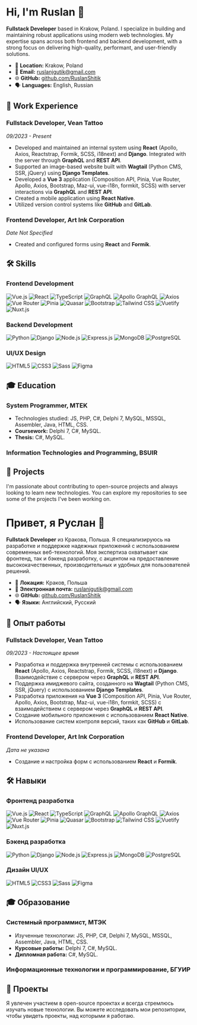 # Hi, I'm Ruslan 👋

**Fullstack Developer** based in Krakow, Poland. I specialize in building and maintaining robust applications using modern web technologies. My expertise spans across both frontend and backend development, with a strong focus on delivering high-quality, performant, and user-friendly solutions.

- 📍 **Location:** Krakow, Poland
- 📧 **Email:** [ruslanjgutik@gmail.com](mailto:ruslanjgutik@gmail.com)
- 🌐 **GitHub:** [github.com/RuslanShitik](https://github.com/RuslanShitik)
- 🗣 **Languages:** English, Russian

## 💼 Work Experience

### Fullstack Developer, Vean Tattoo
*09/2023 - Present*

- Developed and maintained an internal system using **React** (Apollo, Axios, Reactstrap, Formik, SCSS, i18next) and **Django**. Integrated with the server through **GraphQL** and **REST API**.
- Supported an image-based website built with **Wagtail** (Python CMS, SSR, jQuery) using **Django Templates**.
- Developed a **Vue 3** application (Composition API, Pinia, Vue Router, Apollo, Axios, Bootstrap, Maz-ui, vue-i18n, formkit, SCSS) with server interactions via **GraphQL** and **REST API**.
- Created a mobile application using **React Native**.
- Utilized version control systems like **GitHub** and **GitLab**.

### Frontend Developer, Art Ink Corporation
*Date Not Specified*

- Created and configured forms using **React** and **Formik**.

## 🛠 Skills

### Frontend Development
![Vue.js](https://img.shields.io/badge/Vue.js-35495E?style=for-the-badge&logo=vue.js&logoColor=4FC08D)
![React](https://img.shields.io/badge/React-20232A?style=for-the-badge&logo=react&logoColor=61DAFB)
![TypeScript](https://img.shields.io/badge/TypeScript-007ACC?style=for-the-badge&logo=typescript&logoColor=white)
![GraphQL](https://img.shields.io/badge/GraphQL-E10098?style=for-the-badge&logo=graphql&logoColor=white)
![Apollo GraphQL](https://img.shields.io/badge/Apollo%20GraphQL-311C87?style=for-the-badge&logo=apollo-graphql&logoColor=white)
![Axios](https://img.shields.io/badge/Axios-5A29E4?style=for-the-badge&logo=axios&logoColor=white)
![Vue Router](https://img.shields.io/badge/Vue_Router-35495E?style=for-the-badge&logo=vue-router&logoColor=4FC08D)
![Pinia](https://img.shields.io/badge/Pinia-2C3E50?style=for-the-badge&logo=pinia&logoColor=yellow)
![Quasar](https://img.shields.io/badge/Quasar-1976D2?style=for-the-badge&logo=quasar&logoColor=white)
![Bootstrap](https://img.shields.io/badge/Bootstrap-563D7C?style=for-the-badge&logo=bootstrap&logoColor=white)
![Tailwind CSS](https://img.shields.io/badge/Tailwind_CSS-38B2AC?style=for-the-badge&logo=tailwind-css&logoColor=white)
![Vuetify](https://img.shields.io/badge/Vuetify-1867C0?style=for-the-badge&logo=vuetify&logoColor=white)
![Nuxt.js](https://img.shields.io/badge/Nuxt.js-00C58E?style=for-the-badge&logo=nuxt.js&logoColor=white)

### Backend Development
![Python](https://img.shields.io/badge/Python-3776AB?style=for-the-badge&logo=python&logoColor=white)
![Django](https://img.shields.io/badge/Django-092E20?style=for-the-badge&logo=django&logoColor=white)
![Node.js](https://img.shields.io/badge/Node.js-339933?style=for-the-badge&logo=nodedotjs&logoColor=white)
![Express.js](https://img.shields.io/badge/Express.js-000000?style=for-the-badge&logo=express&logoColor=white)
![MongoDB](https://img.shields.io/badge/MongoDB-47A248?style=for-the-badge&logo=mongodb&logoColor=white)
![PostgreSQL](https://img.shields.io/badge/PostgreSQL-336791?style=for-the-badge&logo=postgresql&logoColor=white)

### UI/UX Design
![HTML5](https://img.shields.io/badge/HTML5-E34F26?style=for-the-badge&logo=html5&logoColor=white)
![CSS3](https://img.shields.io/badge/CSS3-1572B6?style=for-the-badge&logo=css3&logoColor=white)
![Sass](https://img.shields.io/badge/Sass-CC6699?style=for-the-badge&logo=sass&logoColor=white)
![Figma](https://img.shields.io/badge/Figma-F24E1E?style=for-the-badge&logo=figma&logoColor=white)

## 🎓 Education

### System Programmer, MTEK
- Technologies studied: JS, PHP, C#, Delphi 7, MySQL, MSSQL, Assembler, Java, HTML, CSS.
- **Coursework:** Delphi 7, C#, MySQL.
- **Thesis:** C#, MySQL.

### Information Technologies and Programming, BSUIR

## 🚀 Projects

I'm passionate about contributing to open-source projects and always looking to learn new technologies. You can explore my repositories to see some of the projects I've been working on.



# Привет, я Руслан 👋

**Fullstack Developer** из Кракова, Польша. Я специализируюсь на разработке и поддержке надежных приложений с использованием современных веб-технологий. Моя экспертиза охватывает как фронтенд, так и бэкенд разработку, с акцентом на предоставление высококачественных, производительных и удобных для пользователей решений.

- 📍 **Локация:** Краков, Польша
- 📧 **Электронная почта:** [ruslanjgutik@gmail.com](mailto:ruslanjgutik@gmail.com)
- 🌐 **GitHub:** [github.com/RuslanShitik](https://github.com/RuslanShitik)
- 🗣 **Языки:** Английский, Русский

## 💼 Опыт работы

### Fullstack Developer, Vean Tattoo
*09/2023 - Настоящее время*

- Разработка и поддержка внутренней системы с использованием **React** (Apollo, Axios, Reactstrap, Formik, SCSS, i18next) и **Django**. Взаимодействие с сервером через **GraphQL** и **REST API**.
- Поддержка имиджевого сайта, созданного на **Wagtail** (Python CMS, SSR, jQuery) с использованием **Django Templates**.
- Разработка приложения на **Vue 3** (Composition API, Pinia, Vue Router, Apollo, Axios, Bootstrap, Maz-ui, vue-i18n, formkit, SCSS) с взаимодействием с сервером через **GraphQL** и **REST API**.
- Создание мобильного приложения с использованием **React Native**.
- Использование систем контроля версий, таких как **GitHub** и **GitLab**.

### Frontend Developer, Art Ink Corporation
*Дата не указана*

- Создание и настройка форм с использованием **React** и **Formik**.

## 🛠 Навыки

### Фронтенд разработка
![Vue.js](https://img.shields.io/badge/Vue.js-35495E?style=for-the-badge&logo=vue.js&logoColor=4FC08D)
![React](https://img.shields.io/badge/React-20232A?style=for-the-badge&logo=react&logoColor=61DAFB)
![TypeScript](https://img.shields.io/badge/TypeScript-007ACC?style=for-the-badge&logo=typescript&logoColor=white)
![GraphQL](https://img.shields.io/badge/GraphQL-E10098?style=for-the-badge&logo=graphql&logoColor=white)
![Apollo GraphQL](https://img.shields.io/badge/Apollo%20GraphQL-311C87?style=for-the-badge&logo=apollo-graphql&logoColor=white)
![Axios](https://img.shields.io/badge/Axios-5A29E4?style=for-the-badge&logo=axios&logoColor=white)
![Vue Router](https://img.shields.io/badge/Vue_Router-35495E?style=for-the-badge&logo=vue-router&logoColor=4FC08D)
![Pinia](https://img.shields.io/badge/Pinia-2C3E50?style=for-the-badge&logo=pinia&logoColor=yellow)
![Quasar](https://img.shields.io/badge/Quasar-1976D2?style=for-the-badge&logo=quasar&logoColor=white)
![Bootstrap](https://img.shields.io/badge/Bootstrap-563D7C?style=for-the-badge&logo=bootstrap&logoColor=white)
![Tailwind CSS](https://img.shields.io/badge/Tailwind_CSS-38B2AC?style=for-the-badge&logo=tailwind-css&logoColor=white)
![Vuetify](https://img.shields.io/badge/Vuetify-1867C0?style=for-the-badge&logo=vuetify&logoColor=white)
![Nuxt.js](https://img.shields.io/badge/Nuxt.js-00C58E?style=for-the-badge&logo=nuxt.js&logoColor=white)

### Бэкенд разработка
![Python](https://img.shields.io/badge/Python-3776AB?style=for-the-badge&logo=python&logoColor=white)
![Django](https://img.shields.io/badge/Django-092E20?style=for-the-badge&logo=django&logoColor=white)
![Node.js](https://img.shields.io/badge/Node.js-339933?style=for-the-badge&logo=nodedotjs&logoColor=white)
![Express.js](https://img.shields.io/badge/Express.js-000000?style=for-the-badge&logo=express&logoColor=white)
![MongoDB](https://img.shields.io/badge/MongoDB-47A248?style=for-the-badge&logo=mongodb&logoColor=white)
![PostgreSQL](https://img.shields.io/badge/PostgreSQL-336791?style=for-the-badge&logo=postgresql&logoColor=white)

### Дизайн UI/UX
![HTML5](https://img.shields.io/badge/HTML5-E34F26?style=for-the-badge&logo=html5&logoColor=white)
![CSS3](https://img.shields.io/badge/CSS3-1572B6?style=for-the-badge&logo=css3&logoColor=white)
![Sass](https://img.shields.io/badge/Sass-CC6699?style=for-the-badge&logo=sass&logoColor=white)
![Figma](https://img.shields.io/badge/Figma-F24E1E?style=for-the-badge&logo=figma&logoColor=white)

## 🎓 Образование

### Системный программист, МТЭК
- Изученные технологии: JS, PHP, C#, Delphi 7, MySQL, MSSQL, Assembler, Java, HTML, CSS.
- **Курсовые работы:** Delphi 7, C#, MySQL.
- **Дипломная работа:** C#, MySQL.

### Информационные технологии и программирование, БГУИР

## 🚀 Проекты

Я увлечен участием в open-source проектах и всегда стремлюсь изучать новые технологии. Вы можете исследовать мои репозитории, чтобы увидеть проекты, над которыми я работаю.
